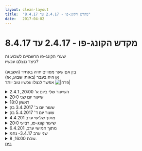```yaml
---
layout: clean-layout
title:  "מקדש הקונג-פו - 2.4.17 עד 8.4.17"
date:   2017-04-02
---
```

# מקדש הקונג-פו - 2.4.17 עד 8.4.17 
שערי הקונג-פו הרשמיים לשבוע זה<br> כיצד ננצלם עכשיו?<br> <br> בין אם שער מסויים יהיה בעתיד (השבוע)<br> או היה בעבר (באותו שבוע, אז)<br> אפשר לנצלו עכשיו טוב יותר <img src="http://www.timg.co.il/tapuzForum/images/Emo39.gif" alt="|פרח|">

<details>
                    <summary>השיעור שלי ביום א' 20:00, 2.4.1</summary>
                    הגיע אלי דרכי, הייתי לבד בשיעור<br> התחלה 19:37, סיום 21:16<br> <br> תרגלתי:<br> - תשומת של לעצמי ולסביבה<br> - תנועה מיטיבה שפותחת את הגוף ומכינה לשיעור, כולל גמישות<br> * הפתחות עמוקה למידע שמגיע אליי מהשיעור: הכל בסדר<br> - לאתגר קצת את פחד הגבהים שלי<br> - התבוננות פנימה בשביעור רצון<br> - ניתורים<br> - חבטות ידיים. עבודה עם כל הגוף<br> - פורמות. תרגלתי חמש החיות. * לאפשר למאסטר להנחות אותי.<br> * כשיש קונפליקט פנימי לתת לזה מרחב. אפשר לתרגל השתפרות במשהו גם בלי להיות ברמה גבוהה בזה. אפשר לתרגל בדמיון.<br> - השתפרות בשירה. בפרט מול קהל<br>  אחרי כשעה חוויתי ירידה מסויימת ברמת האנרגיה<br> - התבוננות על הנשימה<br> - להתיידד עם הקרקע<br> - התבוננות על עצמי עם קבלה<br> - התכווננות לשבוע מוצלח<br> - הודיה לעצמי על השיעור<br> <br> <img src="http://www.timg.co.il/tapuzForum/images/Emo13.gif" alt=":-)"><br>
                  </details><details>
                    <summary>שיעור יום שני 20:0</summary>
                    לחוות את האנרגיה דרך תנועות הפורמים<br> לברך ולרפא דרך הברכה<br> עמידת רוכב בתנוחות&nbsp;&nbsp; שונות והגמישות והיציבות שבה<br> אבן&nbsp;&nbsp;והנאה מזריקה ותפיסה שלה בווריציות היצירתיות השונות<br> הרפייה מיטיבה
                  </details><details>
                    <summary>ראשון 18:0</summary>
                    התחלת השיעור 17:30 באזור החלוצים 55 (דרום ת״א )<br> קיבלתי הנחייה להתחיל אימון עם עוד 7 משתתפים מהדמיון. לאחר התמתחויות קלות במעגל.<br> התחלנו לתרגל פורמות, שהתרגיל הוא להסתנכרן יחד על התנועה. יש מוביל והשאר עוקבים ומנסים להדביק המוביל גם קשוב לקצב הקבוצה. מענין עם אפשר לבצע ללא מוביל רשמי. <br> לאחר מכן עזבו אותי ה 7 החברים.<br> ותרגלתי בעיטות טכניקות, והליכות הלוחם.<br> הרגשתי לא נח מקהל שנוצר, והחלטתי ללכת למקום חדש גמישות שנעמה לי.<br> במקום החדש שהגעתי מצאתי היה מין פסים על הריצפה.<br> הפסים יצרו משולש גדול ופס שחוצה אותם לשני משולשים ישרי זוית. כשנעמדתי במפגש המשולשים נוצרו 3 חצים. עבדתי עם החצים האלה בסריות של בעיטות וידיים. ופורמת 5 החיות.<br>  סיום 18:45 באזור רח הנגרים 8.
                  </details><details>
                    <summary>שעור יום ב' 3.4.2017 בק</summary>
                    קיבלתי מבן להנחות את השיעור לפי הנחיות אלה:<br> &quot;נסי לאפשר לעצמך ולאחרים, ביום שני בעוד שבוע, שיעור רגוע ונינוח.&quot;.<br> הגעתי לנקודת המפגש בשעה 6:43 כשציפיתי לראות שם את יואב, אך לא היה שם איש. הבנתי שכנראה אעביר את השיעור הזה לעצמי בלבד. <br> התיישבתי והחלטתי לפתוח את הטלפון הנייד כדי לראות אם בן שלח עדכון חדש. אכן היה. בן הודיע שואב נסע לחו&quot;ל ושרמי ביטל בשעה 6:30. נזכרתי בכל הפעמים שקרה לי דבר כזה ושבעבר הרחוק הייתי מרגישה תחושה של &quot;החמצה&quot;, של &quot;סתם באתי&quot;. שמחתי לראות שהתחושה הזאת כבר לא קיימת. לאחר כשנייה או שתיים אפילו שמחתי ואמרתי לעצמי שזה מתאים לי בול, כי זה יאפשר לי לתרגל נינוחות כשאני משוחררת מהצורך להנחות אחרים או מהדרישה הסמויה שלי לספק להם שיעור משמעותי.<br> המשכתי לשבת ולקחתי לי דקה או שתיים לבחור לי מה לעשות: בחרתי להעמיק את השלווה שלי באמצעות תחושה של שמחה והנאה. תהיתי לאן ללכת ועלה בי הרצון ללכת הרבה, עד לחוף הים ולהתיישב שם כדי להתמזג עם הים. זה הדימוי שעלה בי.<br> קמתי ויצאתי לדרך. תוך כדי ממש התענגתי ממראה הצל הארוך מאוד שלי שהולך לפני, מאור השמש הזהוב, מזרם המים השלו בבריכה שבכניסה לבניין החדש והגבוה בפינת רח&#39; אבן גבירול ושאול המלך. התלבטתי לרגע אם לעשות הפסקת שירותים והחלטתי להיכנס ללונדון מיניסטור כדי שאוכל להיות לגמרי רגועה בדרך. <br> לאחר השירותים התלבטתי לשנייה אם לעשות עצירת ביניים בתוך הבניין ולעשות תרגולי גמישות, אבל הרגשתי רצון לצאת החוצה אל האור והשמש והאוויר הטוב של בקר. חציתי את הצומת והתחלתי לצעוד במעלה רח&#39; הנביאים כשפתאום שמעתי&nbsp;&nbsp;מאחורי בליל של דיבורים בלתי מזוהים. זה הרגיש כמו עננה בלתי נעימה, כמו מעין גז מדמיע אנרגטי. סובבתי את הראש לאחור וראיתי בחור צעיר, כבן 25, גבוה מאוד ורזה, שעליו חולצת T בלבד (היה קריר), ללא תיק. אז המוח שלי שחזר בן רגע את קובץ השמע שקודם היה לי לגמרי בלתי מובן וכעת זיהיתי שהבחור דיבר אלי באנגלית ושאל אותי אם אני יודעת איפה שוק הכרמל. עצרתי והסתובבתי אליו, שתקתי והתארגנתי לרגע. שמתי לב שהוא הגיב בקוצר רוח ואמר משהו כמו &quot;אז את לא יודעת?&quot; שנשמע מעט תוקפני ולא מקובל. התעלמתי ולאחר שחישבתי את המסלול הקל ביותר להסבר, עניתי לו. הסתובבתי בחזרה והמשכתי ללכת, אך חשתי את נוכחותו מאחורי וזה לא היה לי נעים. חשתי מעט מאויימת. הוא כנראה שם לב וראיתי בזווית העין שהוא נעצר פתאום כדי לסרוך את הנעל שלו. זה הרגיש לי כמו תרגיל הסחה. נכנסתי ל&quot;סרט&quot;, כבר לא היה לי ברור אם מדובר בבחור &quot;מסטול&quot; או במכור שמחפש הזדמנות להשיג כסף. שמתי לב כמה טבועים בי עמוק גם הפחד מהחשדנות וגם החובה להיות מנומסת ושניהם יחד מערפלים לי את החושים. המשכתי להיות דרוכה ושמתי לב שהבחור שוב התקרב אלי מאחור ושאני לא אוהבת את המצב הזה. לאחר כמה מטרים נעצרתי ליד שלט שכתוב עליו &quot;כאן התגורר דוד רזיאל בשנים 1939-40...&quot;. היה נדמה לי שהבחור הוציא קול חלוש של אי שביעות רצון, אך הוא חלף מאחורי הגב שלי והמשיך ללכת. ל אחר שהתרחק התבוננתי בו מאחור וראיתי בחור גבוה עם עקמת בגב העליון והמון מתח בכתפיים, רזה מאוד וצולע. נשארתי במקום עד שהוא נעלם במורד רח&#39; הנביאים ובחרתי כעת לשנות מסלול. פניתי לשד&#39; ח&quot;ן והלכתי לכיוון הבימה.<br> רק עכשיו התפניתי להתבונן פנימה ונדהמתי לראות כמה נדבקתי באנרגיות ה&quot;שחורות&quot; והרעות של הבחור הזה. זה היה עוצמתי מאוד. לרגע עלה בי ייאוש קל, אמרתי לעצמי &quot;איפה ל האור, השלווה והשמחה שחוויתי קודם&quot;, זה נראה עתה כל כך רחוק ולא בהישג יד. אז עלתה בי תובנה שזוהי עצם המתנה שלי לשיעור הזה: למצוא את הדרך חזרה אל השלווה והאושר והאור.<br> הרגשתי שלצורך כך אהיה זקוקה למרחב שבו אני מרגישה מוגנת ושיהיה לי נעים. נזכרתי בשני עצי הפיקוס הזקנים שבחצר שבין ביתן הלנה רובינשטיין לבין הבימה. עליתי לשם, בחרתי באחד העצמים והתיישבתי והוצאתי מחברת כדי לרשום את מה שקרה ומה חוויתי. אחרי כחצי שעה הרגשתי שהתנקיתי מכל האנרגיות הרעות שנדבקו אלי מקודם והחזרתי לעצמי את השלווה ואת תחושת האושר – אם כי לא באותה העוצמה כמו קודם. אבל עצם העובדה שהצלחתי להחזיר לעצמי שלווה היא הישג מופלא עבורי. לאחר מכן הלכתי להתיישב ליד העץ השני בשלווה, ליד חתול ששכב על מכסה עגול בקרן שמש. בזאת סיימתי את השיעור שלי.<br> הייתי מאושרת מההישג שלי.
                  </details><details>
                    <summary>שעור יום ד' 5.4.2017 בק</summary>
                    קיבלתי הנחיה מבן (לאחר תזכורת שבעצם הבהירה שלא קיבלתי את ההנחיות קודם לכן כי לא קראתי קטע ממייל):<br> &quot;נסי לאפשר לעצמך ולאחרים, ביום רביעי השבוע, שיעור רגוע ונינוח&quot;.<br> <br> הגעתי לנקודת המפגש בשעה 6:48 (יצאתי מאוחר מדי מהבית וגם לא מצאתי חנייה במקום הרגיל ונאלצתי לעשות סיבוב שלקח 5 ד&#39;). בדרך מהאוטו עד לנקודת המפגש עצרתי שנייה והתארגנתי פנימית לקראת השיעור תוך כדי שאני נכנסת לרוגע ושלווה.<br> בנק&#39; המפגש המתינו דרור, רמי ותרצה.<br> המתנתי כדקה לפני שהודעתי שאני מעבירה את השיעור, ע&quot;מ לוודא שאני שלווה ורגועה.<br> ההנחיה הראשונה שקיבלנו הייתה: לעשות סקירה פנימית של מצב הגוף ולזהות מקום או מקומות בגוף שאנחנו מזהים בהם מתח החזקה או מאמץ מיותר. אצלי היה מצב ברור: כאב במפרק ירך ימין, שהיה שם כיומיים ושלרגעים גורם לי לצליעה ולכאב של ממש.<br> לאחר שכולם הודיעו, ע&quot;פ ההנחיה, &quot;יש&quot;, עברנו לכיוון הכניסה הראשית של המשכן לאומנויות הבמה. עצרנו לפני המדרגות וקיבלנו הנחיה לעלות במדרגות תוך ששמים לב שלא לבצע תנועות אוטומטיות אלא לוודא שזה נעשה בצורה מודעת ואף שונה מהרגיל. היה מעניין. למעלה שוב עצרנו והפעם קיבלנו הנחיה לרדת בחזרה במדרגות, אבל עם הגב אל כיוון ההליכה, בתשומת לב מירבית. היה מעניין מאוד, הצלחתי לצמצם מאמצים. כשהתאספנו למטה קיבלנו הנחיה לעלות בחזרה את המדרגות, גם עם הגב אל כיוון ההליכה, בזהירות רבה. הרגשתי שתרגילים אלה עזרו לכולנו לעצור את כל הסחות הדעת ואפשר לנו לצלול עמוק אל תוך שלווה פנימית.<br> משם עברנו אל הרחבה הגדולה שמאחורי מוזיאון תל אביב, הנחנו תיקים וקיבלנו הניה להתיישב במעגל ובשלב שני הונחינו לעשות שיתוף לכולם ולציין כל מיני דברים שעוזרים לנו ליצור שלווה פנימית. חלק מהדברים שעלו היו: לשים לב לדברים יפים, לשמוע את ציוץ הציפורים, לשים לב לנשימה, להיות נוכח, להיות בגוף ועוד כמה הצעות שאני לא זוכרת.<br> לאחר מכן הונחינו לבחור כל אחד לעצמו תרגיל או נושא שבאמצעותו נעמיק את השלווה הפנימית. אינגריד: גמישות, תרצה: גמישות, רמי: הרפיה, דרור: חקירת תנועות. לאחר מכן יצאנו לתרגל כל אחד לפי מה שבחרנו, משך כ-10 ד&#39;. היה כיף, חוויתי תחושה של שלווה עמוקה, חופש, שמחה והנאה מעצם נוכחותם של חבריי לשיעור.<br> לאחר מכן הונחינו להיזכר במי ישב משמאלנו ומה היה הנושא שהוא/היא בחר/ה ולעבור לתרגל את הנושא הזה. נהניתי במיוחד מתחושה של צלילות אדירה, ברמת עוצמה שחדשה לי. זכרתי את הכל ללא מאמץ וממש התענגתי על כך. הזכרתי לאחרים. כך עשינו סבבים של כ-5 ד&#39; כל אחד של גמישות, הרפיה וחקר תנועה. בסבב השני עלה דיון קצר לגבי שאלת מספר נושאי התרגול: האם היו 3 או 4, או לפי מה צריך להתייחס – אם לפי מספר המשתתפים או לפי מספר הנושאים השונים. רמי החליט שהיו רק 3 נושאים. לי היה ברור שהיו נושאים כמספר המשתתפים ולאחר רגע קצרצר של חוסר אונים על כך שרמי כביכול &quot;השתלט&quot; והנחה אחרת ממה שהתכוונתי התעשתי, המתנתי שיסיים את דבריו ואז אמרתי בצורה מבהירה: יש 4 מנות של תרגול, כמספר המשתתפים – גמישות, גמישות, הרפיה, חקר תנועה. בזאת תם הדיון. נהניתי מהצלילות החדשה שלי. נהניתי גם מהשפעת הצלילות שלי על האחרים, חשתי אינטואיטיבית שהיא יוצרת גם שלווה.<br> לאחר שסיימנו את סבב התרגילים האלה עברנו לתרגל עמידה על רגל אחת תוך שאיפה לצמצם ככל האפשר מאמצים מיותרים. גיליתי תוך כדי כך שאני מאוד מתאמצת במפרק הירך של רגל ימין, הרבה יותר מאשר ברגל שמאל. לא הצלחתי להרפות מהמאמץ הזה, אבל אותו בבירור.<br> לאחר מכן תרגלנו מעברים משכיבה לעמידה. ביצעתי את התרגיל הזה אחרת ממה שעשיתי עד כה. ראיתי בבירור שמזה שנים יש בי פחד מני הקרקע, בשל פחד ליפול ושאני חווה את הקרקע כדבר שמאיים להכאיב לי. שיניתי גישה והפכתי את המעברים למשהו הרמוני הכיפי, כשיש חיבור הרבה יותר אינטימי בין העמידה שלי לשכיבה שלי.<br> לקראת הסיום הונחינו לבחור סט של תנועות מעולם הקונג פו שמרגיש כשיא של השיעור. כולנו בחרנו את פורם 5 החיות. <br> לסיום שוב התיישבנו במעגל ושיתפנו את כולם בתובנות מהשיעור הזה. השיעור הסתיים בשעה 8:05. מאוד נהניתי מהשיעור, למדתי הרבה – ולא הייתי מוטרדת מהשאלה האם השיעור היה גם טוב לאחרים. נראה לי שכולנו נהנינו.
                  </details><details>
                    <summary>מתוך שלישי ערב 4.4.201</summary>
                    ניתן לתרגל תנועות בסיסיות מתוך &quot;אגרוף אדום&quot; באמצעות פרטנר שמחזיק לנו כרית.<br> לדוגמה, האגרוף הראשון מהפורם הבסיסי הראשון.<br> או תנועת היד כלפי מעלה המלווה אותו.<br> וכו&#39;.<br> <br> התפקודים התנועתי, הרגשי וכדומה, מפותחים במידה ראשונית מספקת לחלוטין ויותר מכך, אצל כל אחד ואחת מאיתנו.<br> אולם לא תמיד אנחנו יודעים/זוכרים להביאם לקדמת הבמה לפי הצורך.<br> אפשר לעשות את זה על-ידי כך שנותנים לעצמנו מיידית מטלה פשוטה שמביאה את התפקוד המתאים לבצעה מיד.<br> לדוגמה, אם כמעט ואינני יכול להבדיל בין תנועה שבאה אלי באיטיות מהצד לבין תנועה שבאה אלי באיטיות מלפנים, פירוש הדבר שאינני מתבונן על התנועה מבעד לתפקוד התנועתי. אם אתבקש לעצור אותה בידי, אצליח בקלות. באותו רגע גם אבחין בקלות בין שתי התנועות.<br> <br> אפשר להעניק לעצמי תרגול של התקדמות בקו ישר, הכולל בעיטת צד עם הרגל הקדמית ואז עם הרגל האחורית + להניח אותה לפנים וכך לחולל צעד קדימה וחוזר חלילה.<br> <br> באפשרותי לשפר, באוויר, את עוצמתה של כל בעיטה או מהלומה שהיא, לבחירתי.<br> <br> הפלאש הפנימי של &quot;ואם התרגיל הזה היה שיעור שלם&quot; עשוי להיות חשוב ולהביא להשבחה ולהעמקה של התרגול הנתון, כמו גם להעמקת ההנאה ממנו.<br> <br> <img src="http://www.timg.co.il/tapuzForum/images/Emo106.gif" alt="|גביע|"> <img src="http://www.timg.co.il/tapuzForum/images/Emo106.gif" alt="|גביע|"> <img src="http://www.timg.co.il/tapuzForum/images/Emo106.gif" alt="|גביע|"><br> <br> &quot;ליומן שיעורים זה שלוש מטרות בסיסיות: <br> 1. לתעד את החומר שלמדנו בשיעור...&quot; (מתוך הוראות השימוש שמתנוססות בראש היומן)<br> <br> עד שאראה <a href=http://www.tapuz.co.il/communa/viewmsgcommuna.asp?communaid=40780&msgid=56638830 target=_blank style=color:blue>שלמדתם להשאיר לעצמכם</a>, בַּעֲקֵבוֹת מהשיעור, את עיקרי החומר שהועבר אליכם, אני נהנה להדגים לכם תיעודים כאלה מפעם לפעם.<br><br><table width='70%' cellpadding='0' cellspacing='0' bgcolor='#C6C7C6'><tr><td height='1'></td></tr></table><br><b>מדברים על מדיטציה:</b> <a href="http://forums.tapuz.co.il/meditation" target="_blank">http://forums.tapuz.co.il/meditation</a><br/><br/>לומדים את אמנות המדיטציה: <a href="http://www.ThePracticalMeditation.com" target="_blank" rel=nofollow>www.ThePracticalMeditation.com</a><br/>לומדים את אמנות היכולת: <a href="http://www.MagicalChanging.com" target="_blank" rel=nofollow>www.MagicalChanging.com</a>
                  </details><details>
                    <summary>שיעור קונג-פו, רביעי 20:0</summary>
                    התחלתי את השיעור שלי ב 19:15 בביתי.<br> <br> התחלתי בתרגול 5 החיות מספר פעמים אבל מבלי לזוז עם הרגליים. בכל פעם ניסתי לשפר את ההיכורת עם הגרסה החדשה והפחות מוכרת של הפורמה.<br> <br> עברתי לגמישות והתמתחויות ואחרי כמה זמן נשכבתי על הגב והגברתי את תשומת הלב אל הגוף.<br> <br> בהמשך, עברתי לשבת מול המחשב וחיפשתי באינטרנט כתבות/מאמרים הנוגעים לבריאות. רוב הדברים שמצאתי היו קשורים לתזונה והיה גם מאמר על בריאות ע&quot;פ הרמב&quot;ם. זה היה מאד מעניין ומעורר השראה והיה נחמד להגיע כך ל&quot;מקומות&quot; חדשים.<br> <br> המשכתי בעבודה גופנית מהנה וסיימתי את השיעור בחשית הגוף כאנרגיה.<br> <br> השיעור שלי הסתיים לקראת 21:00.<br> <br> תודה!
                  </details><details>
                    <summary>מתוך חמישי ערב, 6.4.201</summary>
                    <img src="http://www.timg.co.il/tapuzForum/images/Emo106.gif" alt="|גביע|"><br> &quot;ליומן שיעורים זה שלוש מטרות בסיסיות: 1. לתעד את החומר שלמדנו בשיעור...&quot; (מתוך הוראות השימוש שמתנוססות בראש היומן)<br> אז עד שאראה <a href=http://www.tapuz.co.il/communa/viewmsgcommuna.asp?communaid=40780&msgid=56638830 target=_blank style=color:blue>שלמדתם להשאיר לעצמכם</a>, בַּעֲקֵבוֹת מהשיעור, את עיקרי החומר שהועבר אליכם, אני נהנה להדגים לכם תיעודים כאלה מפעם לפעם.<br> <img src="http://www.timg.co.il/tapuzForum/images/Emo106.gif" alt="|גביע|"><br> <br> אפשר לחשוב על נושא ולראות מה עולה בנו.<br> פשוט לתת תשומת לב לאסוציאציות המחשבתיות והרגשיות למיניהן, העולות בנו.<br> מטענים פעילים נחשפים.<br> <br> אפשר לכנות את הרמה הנוכחית שלנו במגוון שמות, להשתמש במגוון סקלות.<br> חגורה חומה, חגורה שחורה דאן 3 או כל סיווג אחר.<br> אפשר לשים לב מה זה עושה לנו.<br> <br> אפשר ליטול מיומנות שאנחנו רוצים להתקדם בה, שאנחנו זוכרים ממנה שתי רמות שונות שלנו: הנוכחית ואחת לפני כן.<br> ואז להרחיב זאת לסקלה שלמה, לפני ואחרי אותן רמות.<br> <br> בעת עבודה תחרותית אפשר להכריז &quot;השתפרתי&quot; בכל פעם שהשתפרנו, &quot;ראיתי&quot; בכל פעם שראינו מה אנחנו רוצים לשפר או לשנות, &quot;למדתי&quot; בכל פעם שקיבלנו השראה ממשהו שהפרטנר עשה.<br><br><table width='70%' cellpadding='0' cellspacing='0' bgcolor='#C6C7C6'><tr><td height='1'></td></tr></table><br><b>מדברים על מדיטציה:</b> <a href="http://forums.tapuz.co.il/meditation" target="_blank">http://forums.tapuz.co.il/meditation</a><br/><br/>לומדים את אמנות המדיטציה: <a href="http://www.ThePracticalMeditation.com" target="_blank" rel=nofollow>www.ThePracticalMeditation.com</a><br/>לומדים את אמנות היכולת: <a href="http://www.MagicalChanging.com" target="_blank" rel=nofollow>www.MagicalChanging.com</a>
                  </details><details>
                    <summary>שני ערב 3.4.17- נחמ</summary>
                    היה שיעור נחמד כזה, רגוע, קצת תרגילים שהיו סבבה. היה עדין.
                  </details><details>
                    <summary>שבת 16:00, 8.</summary>
                    עומרי, אסא ואלון<br> <br> תחילת חלק ראשון: 15:00<br> תחילת חלק שני: 15:48<br> <br> * שימוש בהליכה למגוון עניינים - מרחב תרגול מקדם מאין כמוהו<br> -הולך אל מציאות רצויה<br> -מותיר מאחוריי שובל זהוב / מציאות קודמת<br> -מרפא איבר ספציפי<br> -צובר אנרגיה<br> וכן הלאה<br> <br> *המצאת הליכות אימון מגניבות<br> *פירוק טכניקות/פורמות ואלמנטים אחרים לרכיבים שניתן לחקור ולשדרג<br> *עידון הגישה - מפתח גדול<br> * השתלמות<br> <br> שיעור כיפי ממש!! <br> תודה!!<br>
                  </details><a href="javascript:history.back()">בית</a>